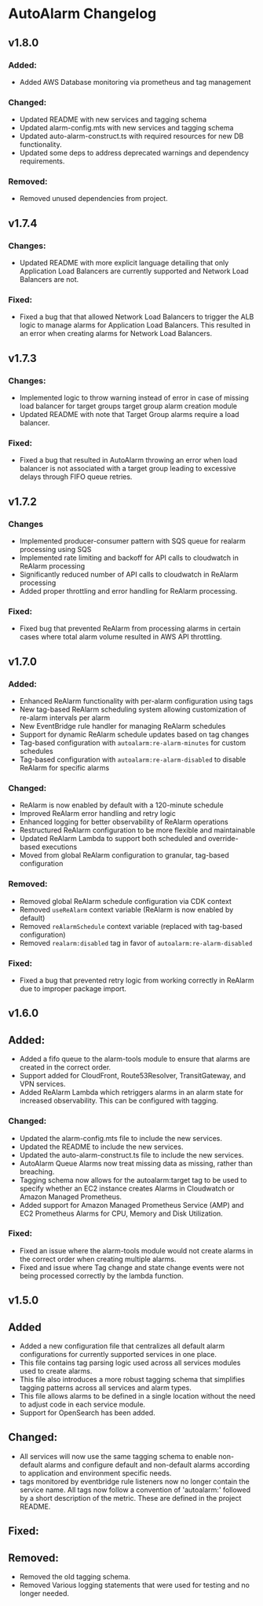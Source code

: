# AutoAlarm Changelog

## v1.8.0
### Added:
- Added AWS Database monitoring via prometheus and tag management 

### Changed:
- Updated README with new services and tagging schema
- Updated alarm-config.mts with new services and tagging schema
- Updated auto-alarm-construct.ts with required resources for new DB functionality. 
- Updated some deps to address deprecated warnings and dependency requirements.

### Removed:
- Removed unused dependencies from project.

## v1.7.4
### Changes:
- Updated README with more explicit language detailing that only Application Load Balancers are currently supported and Network Load Balancers are not.

### Fixed:
- Fixed a bug that that allowed Network Load Balancers to trigger the ALB logic to manage alarms for Application Load Balancers. This resulted in an error when creating alarms for Network Load Balancers.

## v1.7.3
### Changes: 
- Implemented logic to throw warning instead of error in case of missing load balancer for target groups target group alarm creation module
- Updated README with note that Target Group alarms require a load balancer.


### Fixed: 
- Fixed a bug that resulted in AutoAlarm throwing an error when load balancer is not associated with a target group leading to excessive delays through FIFO queue retries. 


## v1.7.2

### Changes
- Implemented producer-consumer pattern with SQS queue for realarm processing using SQS
- Implemented rate limiting and backoff for API calls to cloudwatch in ReAlarm processing
- Significantly reduced number of API calls to cloudwatch in ReAlarm processing
- Added proper throttling and error handling for ReAlarm processing. 

### Fixed: 
- Fixed bug that prevented ReAlarm from processing alarms in certain cases where total alarm volume resulted in AWS API throttling.


## v1.7.0

### Added:
- Enhanced ReAlarm functionality with per-alarm configuration using tags
- New tag-based ReAlarm scheduling system allowing customization of re-alarm intervals per alarm
- New EventBridge rule handler for managing ReAlarm schedules
- Support for dynamic ReAlarm schedule updates based on tag changes
- Tag-based configuration with `autoalarm:re-alarm-minutes` for custom schedules
- Tag-based configuration with `autoalarm:re-alarm-disabled` to disable ReAlarm for specific alarms

### Changed:
- ReAlarm is now enabled by default with a 120-minute schedule
- Improved ReAlarm error handling and retry logic
- Enhanced logging for better observability of ReAlarm operations
- Restructured ReAlarm configuration to be more flexible and maintainable
- Updated ReAlarm Lambda to support both scheduled and override-based executions
- Moved from global ReAlarm configuration to granular, tag-based configuration

### Removed:
- Removed global ReAlarm schedule configuration via CDK context
- Removed `useReAlarm` context variable (ReAlarm is now enabled by default)
- Removed `reAlarmSchedule` context variable (replaced with tag-based configuration)
- Removed `realarm:disabled` tag in favor of `autoalarm:re-alarm-disabled`

### Fixed:
- Fixed a bug that prevented retry logic from working correctly in ReAlarm due to improper package import. 


## v1.6.0

## Added:

-   Added a fifo queue to the alarm-tools module to ensure that alarms are created in the correct order.
-   Support added for CloudFront, Route53Resolver, TransitGateway, and VPN services.
-   Added ReAlarm Lambda which retriggers alarms in an alarm state for increased observability. This can be configured with tagging.

### Changed:

-   Updated the alarm-config.mts file to include the new services.
-   Updated the README to include the new services.
-   Updated the auto-alarm-construct.ts file to include the new services.
-   AutoAlarm Queue Alarms now treat missing data as missing, rather than breaching.
-   Tagging schema now allows for the autoalarm:target tag to be used to specify whether an EC2 instance creates Alarms in Cloudwatch or Amazon Managed Prometheus.
-   Added support for Amazon Managed Prometheus Service (AMP) and EC2 Prometheus Alarms for CPU, Memory and Disk Utilization.

### Fixed:

-   Fixed an issue where the alarm-tools module would not create alarms in the correct order when creating multiple alarms.
-   Fixed and issue where Tag change and state change events were not being processed correctly by the lambda function.

## v1.5.0

## Added

-   Added a new configuration file that centralizes all default alarm configurations for currently supported services in
    one place.
-   This file contains tag parsing logic used across all services modules used to create alarms.
-   This file also introduces a more robust tagging schema that simplifies tagging patterns across all services and alarm types.
-   This file allows alarms to be defined in a single location without the need to adjust code in each service module.
-   Support for OpenSearch has been added.

## Changed:

-   All services will now use the same tagging schema to enable non-default alarms and configure default and non-default
    alarms according to application and environment specific needs.
-   tags monitored by eventbridge rule listeners now no longer contain the service name. All tags now follow a convention
    of 'autoalarm:' followed by a short description of the metric. These are defined in the project README.

## Fixed:

## Removed:

-   Removed the old tagging schema.
-   Removed Various logging statements that were used for testing and no longer needed.




